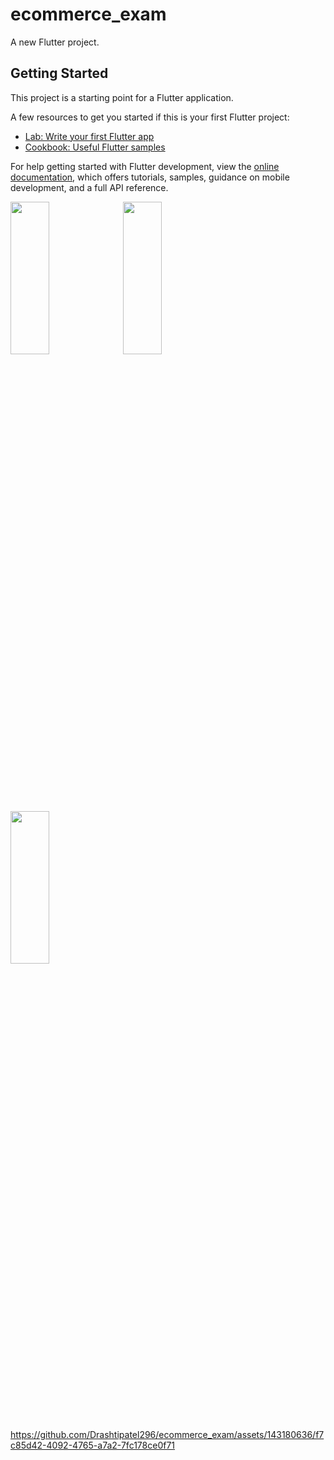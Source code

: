 # ecommerce_exam

A new Flutter project.

## Getting Started

This project is a starting point for a Flutter application.

A few resources to get you started if this is your first Flutter project:

- [Lab: Write your first Flutter app](https://docs.flutter.dev/get-started/codelab)
- [Cookbook: Useful Flutter samples](https://docs.flutter.dev/cookbook)

For help getting started with Flutter development, view the
[online documentation](https://docs.flutter.dev/), which offers tutorials,
samples, guidance on mobile development, and a full API reference.

<p>
  <img src="https://github.com/Drashtipatel296/ecommerce_exam/assets/143180636/67225a11-bbdb-419a-a4e5-d0ffd00f2196" height=25%, width=35%>
   <img src="https://github.com/Drashtipatel296/ecommerce_exam/assets/143180636/b1165046-3dac-4410-849c-5c602f14fba6" height=25%, width=35%>
   <img src="https://github.com/Drashtipatel296/ecommerce_exam/assets/143180636/02396921-65b1-4497-b724-9dc897228363" height=25%, width=35%>

</p>

https://github.com/Drashtipatel296/ecommerce_exam/assets/143180636/f7c85d42-4092-4765-a7a2-7fc178ce0f71


